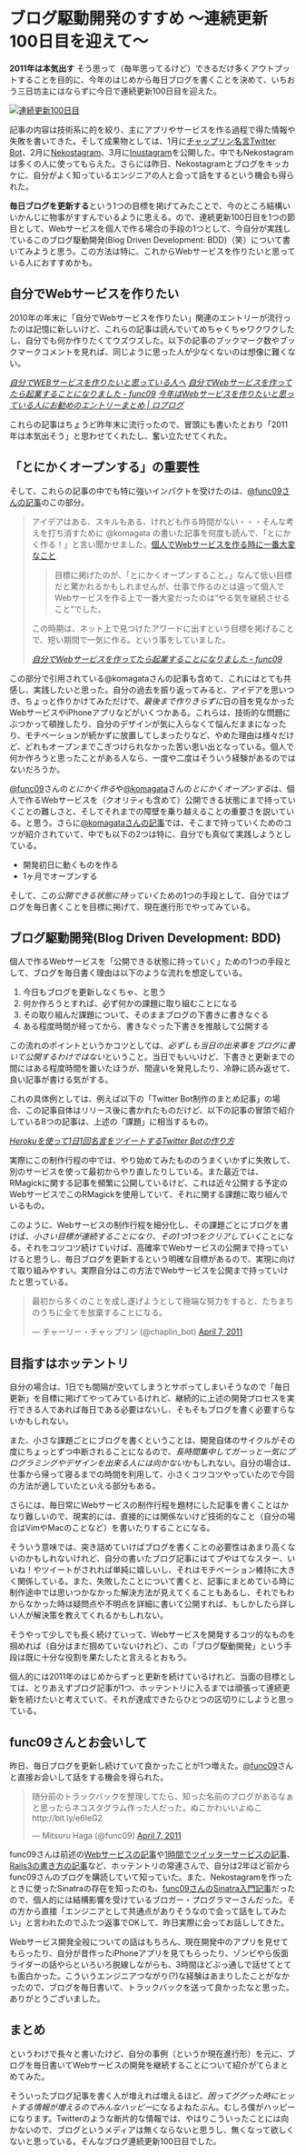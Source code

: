 # <span>ブログ駆動開発のすすめ</span><span> ～連続更新100日目を迎えて～</span>

**2011年は本気出す** そう思って（毎年思ってるけど）できるだけ多くアウトプットすることを目的に、今年のはじめから毎日ブログを書くことを決めて、いちおう三日坊主にはならずに今日で連続更新100日目を迎えた。

[![連続更新100日目](/assets/2011/04/15/bdd-blog-driven-development-100-days-01.png)](/assets/2011/04/15/bdd-blog-driven-development-100-days-01.png)

記事の内容は技術系に的を絞り、主にアプリやサービスを作る過程で得た情報や失敗を書いてきた。そして成果物としては、1月に[チャップリン名言Twitter Bot](/2011/02/09/ruby-heroku-twitter-bot)、2月に[Nekostagram](/2011/02/28/instagram-api-of-exclusive-use-for-cat-lovers-nekostagram)、3月に[Inustagram](/2011/03/05/instagram-api-of-exclusive-use-for-dog-lovers-inustagram)を公開した。中でもNekostagramは多くの人に使ってもらえた。さらには昨日、Nekostagramとブログをキッカケに、自分がよく知っているエンジニアの人と会って話をするという機会も得られた。

**毎日ブログを更新する**という1つの目標を掲げてみたことで、今のところ結構いいかんじに物事がすすんでいるように思える。ので、連続更新100日目を1つの節目として、Webサービスを個人で作る場合の手段の1つとして、今自分が実践しているこのブログ駆動開発(Blog Driven Development: BDD)（笑）について書いてみようと思う。この方法は特に、これからWebサービスを作りたいと思っている人におすすめかも。

<!-- READMORE -->

## 自分でWebサービスを作りたい

2010年の年末に「自分でWebサービスを作りたい」関連のエントリーが流行ったのは記憶に新しいけど、これらの記事は読んでいてめちゃくちゃワクワクしたし、自分でも何か作りたくてウズウズした。以下の記事のブックマーク数やブックマークコメントを見れば、同じように思った人が少なくないのは想像に難くない。

<cite>[自分でWEBサービスを作りたいと思っている人へ](http://anond.hatelabo.jp/20101203150748)</cite>
<cite>[自分でWebサービスを作ってたら起業することになりました - func09](http://www.func09.com/wordpress/archives/1151)</cite>
<cite>[今年はWebサービスを作りたいと思っている人にお勧めのエントリーまとめ | ロプログ](http://blog.ropross.net/archives/99)</cite>

これらの記事はちょうど昨年末に流行ったので、冒頭にも書いたとおり「2011年は本気出そう」と思わせてくれたし、奮い立たせてくれた。


## 「とにかくオープンする」の重要性

そして、これらの記事の中でも特に強いインパクトを受けたのは、[@func09さんの記事](http://www.func09.com/wordpress/archives/1151)のこの部分。

> アイデアはある、スキルもある、けれども作る時間がない・・・そんな考えを打ち消すために @komagata の書いた記事を何度も読んで、「とにかく作る！」と言い聞かせました。[個人でWebサービスを作る時に一番大変なこと](http://labs.unoh.net/2007/03/komagata_1.html)
>
> > 目標に掲げたのが、「とにかくオープンすること。」なんて低い目標だと驚かれるかもしれませんが、仕事で作るのとは違って個人でWebサービスを作る上で一番大変だったのは“やる気を継続させること”でした。
>
> この時期は、ネット上で見つけたアワードに出すという目標を掲げることで、短い期間で一気に作る。という事をしていました。
>
> <cite>[自分でWebサービスを作ってたら起業することになりました - func09](http://www.func09.com/wordpress/archives/1151)</cite>

この部分で引用されている@komagataさんの記事も含めて、これにはとても共感し、実践したいと思った。自分の過去を振り返ってみると、アイデアを思いつき、ちょっと作りかけてみただけで、*最後まで作りきらずに*日の目を見なかったWebサービスやiPhoneアプリなどがいくつかある。これらは、技術的な問題にぶつかって頓挫したり、自分のデザインが気に入らなくて悩んだままになったり、モチベーションが続かずに放置してしまったりなど、やめた理由は様々だけど、どれもオープンまでこぎつけられなかった苦い思い出となっている。個人で何か作ろうと思ったことがある人なら、一度や二度はそういう経験があるのではないだろうか。

[@func09](http://twitter.com/#!/func09)さんの*とにかく作る*や[@komagata](http://twitter.com/#!/komagata)さんの*とにかくオープンする*は、個人で作るWebサービスを（クオリティも含めて）公開できる状態にまで持っていくことの難しさと、そしてそれまでの障壁を乗り越えることの重要さを説いている。と思う。さらに[@komagataさんの記事](http://labs.unoh.net/2007/03/komagata_1.html)では、そこまで持っていくためのコツが紹介されていて、中でも以下の2つは特に、自分でも真似て実践しようとしている。

- 開発初日に動くものを作る
- 1ヶ月でオープンする

そして、この*公開できる状態に持っていく*ための1つの手段として、自分ではブログを毎日書くことを目標に掲げて、現在進行形でやってみている。


## ブログ駆動開発(Blog Driven Development: BDD)

個人で作るWebサービスを「公開できる状態に持っていく」ための1つの手段として、ブログを毎日書く理由は以下のような流れを想定している。

1. 今日もブログを更新しなくちゃ、と思う
2. 何か作ろうとすれば、必ず何かの課題に取り組むことになる
3. その取り組んだ課題について、そのままブログの下書きに書きなぐる
4. ある程度時間が経ってから、書きなぐった下書きを推敲して公開する

この流れのポイントというかコツとしては、*必ずしも当日の出来事をブログに書いて公開するわけではない*ということ。当日でもいいけど、下書きと更新までの間にはある程度時間を置いたほうが、間違いを発見したり、冷静に読み返せて、良い記事が書ける気がする。

これの具体例としては、例えば以下の「Twitter Bot制作のまとめ記事」の場合、この記事自体はリリース後に書かれたものだけど、以下の記事の冒頭で紹介している8つの記事は、上述の「課題」に相当するもの。

<cite>[Herokuを使って1日1回名言をツイートするTwitter Botの作り方](/2011/02/09/ruby-heroku-twitter-bot)</cite>

実際にこの制作行程の中では、やり始めてみたもののうまくいかずに失敗して、別のサービスを使って最初からやり直したりしている。また最近では、RMagickに関する記事を頻繁に公開しているけど、これは近々公開する予定のWebサービスでこのRMagickを使用していて、それに関する課題に取り組んでいるもの。

このように、Webサービスの制作行程を細分化し、その課題ごとにブログを書けば、*小さい目標が連続することになり、その1つ1つをクリアしていく*ことになる。それをコツコツ続けていけば、高確率でWebサービスの公開まで持っていけると思うし、毎日ブログを更新するという明確な目標があるので、実現に向けて取り組みやすい。実際自分はこの方法でWebサービスを公開まで持っていけたと思っている。

<blockquote class="c-tweet"><p>最初から多くのことを成し遂げようとして極端な努力をすると、たちまちのうちに全てを放棄することになる。</p>&mdash; チャーリー・チャップリン (@chaplin_bot) <a href="https://twitter.com/chaplin_bot/statuses/55782078062665728">April 7, 2011</a></blockquote>
<script async src="//platform.twitter.com/widgets.js" charset="utf-8"></script>


## 目指すはホッテントリ

自分の場合は、1日でも間隔が空いてしまうとサボってしまいそうなので「毎日更新」を目標に掲げてやってみているけれど、継続的に上述の開発プロセスを実行できる人であれば毎日である必要はないし、そもそもブログを書く必要すらないかもしれない。

また、小さな課題ごとにブログを書くということは、開発自体のサイクルがその度にちょっとずつ中断されることになるので、*長時間集中してガーっと一気にプログラミングやデザインを出来る人には向かない*かもしれない。自分の場合は、仕事から帰って寝るまでの時間を利用して、小さくコツコツやっていたので今回の方法が適していたといえる部分もある。

さらには、毎日常にWebサービスの制作行程を題材にした記事を書くことはかなり難しいので、現実的には、直接的には関係ないけど技術的なこと（自分の場合はVimやMacのことなど）を書いたりすることになる。

そういう意味では、突き詰めていけばブログを書くことの必要性はあまり高くないのかもしれないけれど、自分の書いたブログ記事にはてブやはてなスター、いいね！やツイートがされれば単純に嬉しいし、それはモチベーション維持に大きく関係している。また、失敗したことについて書くと、記事にまとめている時に制作途中では思いつかなかった解決方法が見えてくることもあるし、それでもわからなかった時は疑問点や不明点を詳細に書いて公開すれば、もしかしたら詳しい人が解決策を教えてくれるかもしれない。

そうやって少しでも長く続けていって、Webサービスを開発するコツ的なものを掴めれば（自分はまだ掴めていないけれど）、この「ブログ駆動開発」という手段は既に十分な役割を果たしたと言えるとおもう。

個人的には2011年のはじめからずっと更新を続けているけれど、当面の目標としては、とりあえずブログ記事が1つ、ホッテントリに入るまでは頑張って連続更新を続けたいと考えていて、それが達成できたらひとつの区切りにしようと思っている。


## func09さんとお会いして

昨日、毎日ブログを更新し続けていて良かったことが1つ増えた。[@func09](http://twitter.com/#!/func09)さんと直接お会いして話をする機会を得られた。

<blockquote class="c-tweet"><p>随分前のトラックバックを整理してたら、知った名前のブログがあるなぁと思ったらネコスタグラム作った人だった。ぬこかわいいよぬこ http://bit.ly/e6IeG2</p>&mdash; Mitsuru Haga (@func09) <a href="https://twitter.com/func09/statuses/55806111298764801">April 7, 2011</a></blockquote>
<script async src="//platform.twitter.com/widgets.js" charset="utf-8"></script>

func09さんは前述の[Webサービスの記事](http://www.func09.com/wordpress/archives/1151)や[1時間でツイッターサービスの記事](http://kray.jp/blog/twitter_service_in_1hours/)、[Rails3の書き方の記事](http://kray.jp/blog/url_reference_for_rails3/)など、ホッテントリの常連さんで、自分は2年ほど前からfunc09さんのブログを購読していて知っていた。また、Nekostagramを作ったときに使ったSinatraの存在を知ったのも、[func09さんのSinatra入門記事](http://www.func09.com/wordpress/archives/764)だったので、個人的には結構影響を受けているブロガー・プログラマーさんだった。その方から直接「エンジニアとして共通点がありそうなので会って話をしてみたい」と言われたのでふたつ返事でOKして、昨日実際に会ってお話ししてきた。

Webサービス開発全般についての話はもちろん、現在開発中のアプリを見せてもらったり、自分が昔作ったiPhoneアプリを見てもらったり、ゾンビやら仮面ライダーの話やらといろいろ脱線しながらも、3時間ほどぶっ通しで話せてとても面白かった。こういうエンジニアつながり(?)な経験はあまりしたことがなかったので、ブログを毎日書いて、トラックバックを送って良かったなと思った。ありがとうございました。

## まとめ
というわけで長々と書いたけど、自分の事例（というか現在進行形）を元に、ブログを毎日書いてWebサービスの開発を継続することについて紹介がてらまとめてみた。

そういったブログ記事を書く人が増えれば増えるほど、*困ってググった時にヒットする情報が増えるのでみんなハッピー*になるよねたぶん。むしろ僕がハッピーになります。Twitterのような断片的な情報では、やはりこういったことには向かないので、ブログというメディアは無くならないと思うし、無くなって欲しくないと思っている。そんなブログ連続更新100日目でした。

